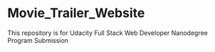 # Movie_Trailer_Website
This repository is for Udacity Full Stack Web Developer Nanodegree Program Submission
